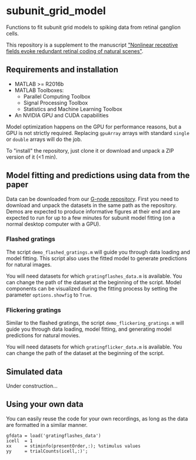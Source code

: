 # subunit_grid_model
Functions to fit subunit grid models to spiking data from retinal ganglion cells. 

This repository is a supplement to the manuscript ["Nonlinear receptive fields evoke redundant retinal coding of natural scenes"](https://www.biorxiv.org/content/10.1101/2023.01.10.523412v1?rss=1).

## Requirements and installation

- MATLAB >= R2016b
- MATLAB Toolboxes:
    - Parallel Computing Toolbox
    - Signal Processing Toolbox
    - Statistics and Machine Learning Toolbox
- An NVIDIA GPU and CUDA capabilities

Model optimization happens on the GPU for performance reasons, but a GPU is not strictly required. Replacing `gpuArray` arrays with standard `single` or `double` arrays will do the job.

To "install" the repository, just clone it or download and unpack a ZIP version of it (<1 min).

## Model fitting and predictions using data from the paper

Data can be downloaded from our [G-node repository](https://gin.g-node.org/gollischlab/Karamanlis_Gollisch_2023_RGC_spiketrains_natural_movies_and_subunit_models). First you need to download and unpack the datasets in the same path as the repository. Demos are expected to produce informative figures at their end and are expected to run for up to a few minutes for subunit model fitting (on a normal desktop computer with a GPU).

### Flashed gratings
The script `demo_flashed_gratings.m` will guide you through data loading and model fitting. This script also uses the fitted model to generate predictions for natural images. 

You will need datasets for which `gratingflashes_data.m` is available. You can change the path of the dataset at the beginning of the script. Model components can be visualized during the fitting process by setting the parameter `options.showfig` to `True`.

### Flickering gratings
Similar to the flashed gratings, the script `demo_flickering_gratings.m` will guide you through data loading, model fitting, and generating model predictions for natural movies. 

You will need datasets for which `gratingflicker_data.m` is available. You can change the path of the dataset at the beginning of the script.

## Simulated data
Under construction...

## Using your own data
You can easily reuse the code for your own recordings, as long as the data are formatted in a similar manner. 
```
gfdata = load('gratingflashes_data')
icell  = 1 
xx     = stiminfo(presentOrder,:); %stimulus values
yy     = trialCounts(icell,:)';

```

